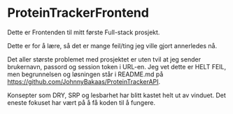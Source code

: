 # ProteinTrackerFrontend

Dette er Frontenden til mitt første Full-stack prosjekt.

Dette er for å lære, så det er mange feil/ting jeg ville gjort annerledes nå.

Det aller største problemet med prosjektet er uten tvil at jeg sender brukernavn, passord og session token i URL-en. Jeg vet dette er HELT FEIL, men begrunnelsen og løsningen står i README.md på https://github.com/JohnnyBakaas/ProteinTrackerAPI.

Konsepter som DRY, SRP og lesbarhet har blitt kastet helt ut av vinduet. Det eneste fokuset har vært på å få koden til å fungere.

